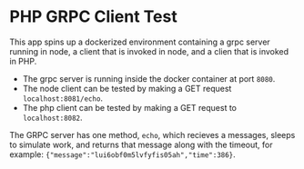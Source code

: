 # PHP GRPC Client Test

This app spins up a dockerized environment containing a grpc server running in node, a client
that is invoked in node, and a clien that is invoked in PHP.

* The grpc server is running inside the docker container at port `8080`.
* The node client can be tested by making a GET request `localhost:8081/echo`.
* The php client can be tested by making a GET request to `localhost:8082`.

The GRPC server has one method, `echo`, which recieves a messages, sleeps to simulate work, and returns that message along
with the timeout, for example: `{"message":"lui6obf0m5lvfyfis05ah","time":386}`. 
